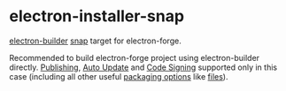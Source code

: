 # electron-installer-snap

[electron-builder](https://github.com/electron-userland/electron-builder) [snap](https://snapcraft.io) target for electron-forge.

Recommended to build electron-forge project using electron-builder directly.
[Publishing](https://electron.build/publishing-artifacts),
[Auto Update](https://electron.build/auto-update)
and [Code Signing](https://electron.build/code-signing) supported only in this case
(including all other useful [packaging options](https://electron.build/configuration/configuration) like [files](https://electron.build/configuration/configuration#Config-files)). 